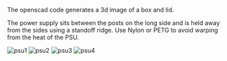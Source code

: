 The openscad code generates a 3d image of a box and lid. 

The power supply sits between the posts on the long side and is held away from the sides using a standoff ridge. Use Nylon or PETG to avoid warping from the heat of the PSU.

![psu1](https://github.com/user-attachments/assets/1156bf18-0b30-41b1-b0f8-10537f70ee08)
![psu2](https://github.com/user-attachments/assets/427094bf-5804-4148-876e-e84aad74fd2e)
![psu3](https://github.com/user-attachments/assets/f73facb0-61a5-44a7-a9b7-362634ce31b1)
![psu4](https://github.com/user-attachments/assets/ce2b3904-148c-4826-b25d-6e8aaa8e78d9)
